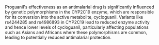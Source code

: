Proguanil's effectiveness as an antimalarial drug is significantly influenced by genetic polymorphisms in the CYP2C19 enzyme, which are responsible for its conversion into the active metabolite, cycloguanil. Variants like rs4244285 and rs4986893 in CYP2C19 lead to reduced enzyme activity and hence lower levels of cycloguanil, particularly affecting populations such as Asians and Africans where these polymorphisms are common, leading to potentially reduced antimalarial protection.